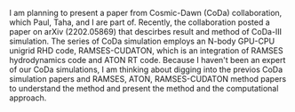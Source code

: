 I am planning to present a paper from Cosmic-Dawn (CoDa) collaboration, which Paul, Taha, and I are part of.
Recently, the collaboration posted a paper on arXiv (2202.05869) that descirbes result and method of CoDa-III simulation.
The series of CoDa simulation employs an N-body GPU-CPU unigrid RHD code, RAMSES-CUDATON, which is an integration of RAMSES hydrodynamics code and ATON RT code.
Because I haven't been an expert of our CoDa simulations, I am thinking about digging into the previos CoDa simulation papers and RAMSES, ATON, RAMSES-CUDATON method papers to understand the method and present the method and the computational approach.
